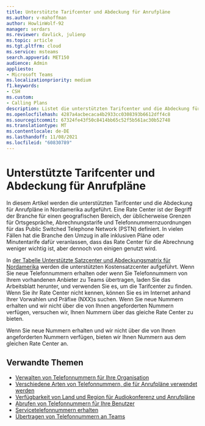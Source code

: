 ```yaml
---
title: Unterstützte Tarifcenter und Abdeckung für Anrufpläne
ms.author: v-mahoffman
author: HowlinWolf-92
manager: serdars
ms.reviewer: davlick, julienp
ms.topic: article
ms.tgt.pltfrm: cloud
ms.service: msteams
search.appverid: MET150
audience: Admin
appliesto:
- Microsoft Teams
ms.localizationpriority: medium
f1.keywords:
- CSH
ms.custom:
- Calling Plans
description: Listet die unterstützten Tarifcenter und die Abdeckung für Anrufpläne auf.
ms.openlocfilehash: 4287a4acbecaca4b2933cc0308393b6612dff4c8
ms.sourcegitcommit: 67324fe43f50c8414bb65c52f5b561ac30b52748
ms.translationtype: MT
ms.contentlocale: de-DE
ms.lasthandoff: 11/08/2021
ms.locfileid: "60830789"
---
```

# <a name="supported-rate-centers-and-coverage-for-calling-plans"></a>Unterstützte Tarifcenter und Abdeckung für Anrufpläne

In diesem Artikel werden die unterstützten Tarifcenter und die Abdeckung für Anrufpläne in Nordamerika aufgeführt. Eine Rate Center ist der Begriff der Branche für einen geografischen Bereich, der üblicherweise Grenzen für Ortsgespräche, Abrechnungstarife und Telefonnummernzuordnungen für das Public Switched Telephone Network (PSTN) definiert. In vielen Fällen hat die Branche den Umzug in alle inklusiven Pläne oder Minutentarife dafür veranlassen, dass das Rate Center für die Abrechnung weniger wichtig ist, aber dennoch von einigen genutzt wird.

In [der Tabelle Unterstützte Satzcenter und Abdeckungsmatrix für Nordamerika](https://www.microsoft.com/download/details.aspx?id=102534) werden die unterstützten Kostensatzcenter aufgeführt. Wenn Sie neue Telefonnummern erhalten oder wenn Sie Telefonnummern von Ihrem vorhandenen Anbieter zu Teams übertragen, laden Sie das Arbeitsblatt herunter, und verwenden Sie es, um die Tarifcenter zu finden. Wenn Sie ihr Rate Center nicht kennen, können Sie es im Internet anhand Ihrer Vorwahlen und Präfixe (NXX)s suchen.
Wenn Sie neue Nummern erhalten und wir nicht über die von Ihnen angeforderten Nummern verfügen, versuchen wir, Ihnen Nummern über das gleiche Rate Center zu bieten.

Wenn Sie neue Nummern erhalten und wir nicht über die von Ihnen angeforderten Nummern verfügen, bieten wir Ihnen Nummern aus dem gleichen Rate Center an.

## <a name="related-topics"></a>Verwandte Themen

- [Verwalten von Telefonnummern für Ihre Organisation](../manage-phone-numbers-for-your-organization/manage-phone-numbers-for-your-organization.md)
- [Verschiedene Arten von Telefonnummern, die für Anrufpläne verwendet werden](../different-kinds-of-phone-numbers-used-for-calling-plans.md)
- [Verfügbarkeit von Land und Region für Audiokonferenz und Anrufpläne](../country-and-region-availability-for-audio-conferencing-and-calling-plans/country-and-region-availability-for-audio-conferencing-and-calling-plans.md)
- [Abrufen von Telefonnummern für Ihre Benutzer](../getting-phone-numbers-for-your-users.md)
- [Servicetelefonnummern erhalten](../getting-service-phone-numbers.md)
- [Übertragen von Telefonnummern an Teams](transfer-phone-numbers-to-teams.md)
